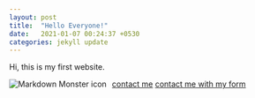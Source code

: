 ```yaml
---
layout: post
title:  "Hello Everyone!"
date:   2021-01-07 00:24:37 +0530
categories: jekyll update
---
```

Hi, this is my first website.

<a href="http://www.google.com"><img src="https://upload.wikimedia.org/wikipedia/en/thumb/6/6b/Hello_Web_Series_%28Wordmark%29_Logo.png/1200px-Hello_Web_Series_%28Wordmark%29_Logo.png"
     alt="Markdown Monster icon"
     style="float: left; margin-right: 10px;" /></a> 
     
     
     
     
     
 
<a href="http://forms.gle/64UrYVPc61Locxms7">contact me</a>
<a href="http://tushar002.rf.gd">contact me with my form</a>
   
   


     
     
     
